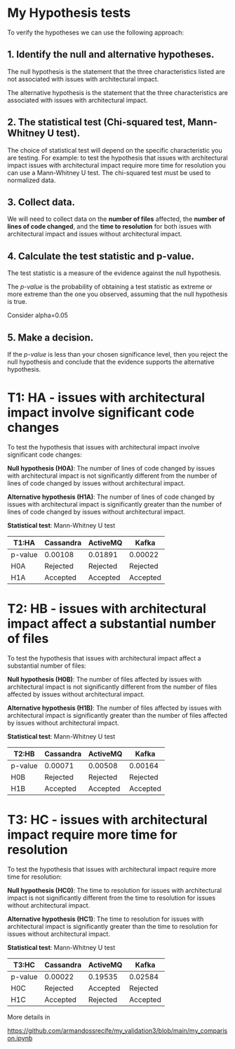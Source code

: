 # My Hypothesis tests

To verify the hypotheses we can use the following approach:
## 1. Identify the null and alternative hypotheses.

The null hypothesis is the statement that the three characteristics listed are not associated with issues with architectural impact. 

The alternative hypothesis is the statement that the three characteristics are associated with issues with architectural impact.

## 2. The statistical test (Chi-squared test, Mann-Whitney U test). 

The choice of statistical test will depend on the specific characteristic you are testing. 
For example: to test the hypothesis that issues with architectural impact issues with architectural impact require more time for resolution you can use a Mann-Whitney U test.
The chi-squared test must be used to normalized data.

## 3. Collect data. 

We will need to collect data on the **number of files** affected, the **number of lines of code changed**, and the **time to resolution** for both issues with architectural impact and issues without architectural impact.

## 4. Calculate the test statistic and p-value. 

The test statistic is a measure of the evidence against the null hypothesis. 

The *p-value* is the probability of obtaining a test statistic as extreme or more extreme than the one you observed, assuming that the null hypothesis is true.

Consider alpha=0.05

## 5. Make a decision. 

If the *p-value* is less than your chosen significance level, then you reject the null hypothesis and conclude that the evidence supports the alternative hypothesis.

# T1: HA - issues with architectural impact involve significant code changes

To test the hypothesis that issues with architectural impact involve significant code changes:

**Null hypothesis (H0A)**: The number of lines of code changed by issues with architectural impact is not significantly different from the number of lines of code changed by issues without architectural impact.

**Alternative hypothesis (H1A)**: The number of lines of code changed by issues with architectural impact is significantly greater than the number of lines of code changed by issues without architectural impact.

**Statistical test**: Mann-Whitney U test

| T1:HA   	| Cassandra | ActiveMQ | Kafka	   |
| --------- | --------- | -------- | --------- |
| p-value 	| 0.00108   | 0.01891  | 0.00022   |
| H0A 		| Rejected  | Rejected | Rejected  |
| H1A 		| Accepted  | Accepted | Accepted  |


# T2: HB - issues with architectural impact affect a substantial number of files

To test the hypothesis that issues with architectural impact affect a substantial number of files:

**Null hypothesis (H0B)**: The number of files affected by issues with architectural impact is not significantly different from the number of files affected by issues without architectural impact.

**Alternative hypothesis (H1B)**: The number of files affected by issues with architectural impact is significantly greater than the number of files affected by issues without architectural impact.

**Statistical test**: Mann-Whitney U test

| T2:HB   	| Cassandra | ActiveMQ | Kafka	   |
| --------- | --------- | -------- | --------- |
| p-value   | 0.00071   | 0.00508  | 0.00164   |
| H0B 	    | Rejected  | Rejected | Rejected  |
| H1B 	    | Accepted  | Accepted | Accepted  |


# T3: HC - issues with architectural impact require more time for resolution

To test the hypothesis that issues with architectural impact require more time for resolution:

**Null hypothesis (HC0)**: The time to resolution for issues with architectural impact is not significantly different from the time to resolution for issues without architectural impact.

**Alternative hypothesis (HC1)**: The time to resolution for issues with architectural impact is significantly greater than the time to resolution for issues without architectural impact.

**Statistical test**: Mann-Whitney U test

| T3:HC   	| Cassandra | ActiveMQ | Kafka	   |
| --------- | --------- | -------- | --------- |
| p-value 	| 0.00022   | 0.19535  | 0.02584   |
| H0C 		| Rejected  | Accepted | Rejected  |
| H1C 		| Accepted  | Rejected | Accepted  |

More details in 

https://github.com/armandossrecife/my_validation3/blob/main/my_comparison.ipynb
